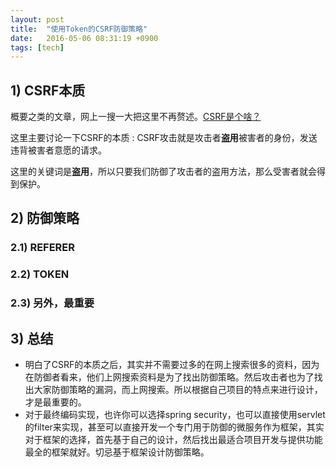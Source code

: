 ```yaml
---
layout: post
title:  "使用Token的CSRF防御策略"
date:   2016-05-06 08:31:19 +0900
tags: [tech]
---
```


## 1) CSRF本质

概要之类的文章，网上一搜一大把这里不再赘述。[CSRF是个啥？](https://www.google.com.hk/?gws_rd=ssl#q=csrf)

这里主要讨论一下CSRF的本质
: CSRF攻击就是攻击者**盗用**被害者的身份，发送违背被害者意愿的请求。

这里的关键词是**盗用**，所以只要我们防御了攻击者的盗用方法，那么受害者就会得到保护。

## 2) 防御策略

### 2.1) REFERER

### 2.2) TOKEN

### 2.3) 另外，最重要

## 3) 总结

* 明白了CSRF的本质之后，其实并不需要过多的在网上搜索很多的资料，因为在防御者看来，他们上网搜索资料是为了找出防御策略。然后攻击者也为了找出大家防御策略的漏洞，而上网搜索。所以根据自己项目的特点来进行设计，才是最重要的。
* 对于最终编码实现，也许你可以选择spring security，也可以直接使用servlet的filter来实现，甚至可以直接开发一个专门用于防御的微服务作为框架，其实对于框架的选择，首先基于自己的设计，然后找出最适合项目开发与提供功能最全的框架就好。切忌基于框架设计防御策略。


[why-refresh-csrf-token-per-form-request]:http://security.stackexchange.com/questions/22903/why-refresh-csrf-token-per-form-request
